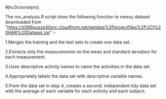 #jhu3courseproj

The run_analysis.R script does the following function to messy dataset downloaded from "https://d396qusza40orc.cloudfront.net/getdata%2Fprojectfiles%2FUCI%20HAR%20Dataset.zip" :- 

1.Merges the training and the test sets to create one data set.

2.Extracts only the measurements on the mean and standard deviation for each measurement.

3.Uses descriptive activity names to name the activities in the data set.

4.Appropriately labels the data set with descriptive variable names.

5.From the data set in step 4, creates a second, independent tidy data set with the average of each variable for each activity and each subject.


